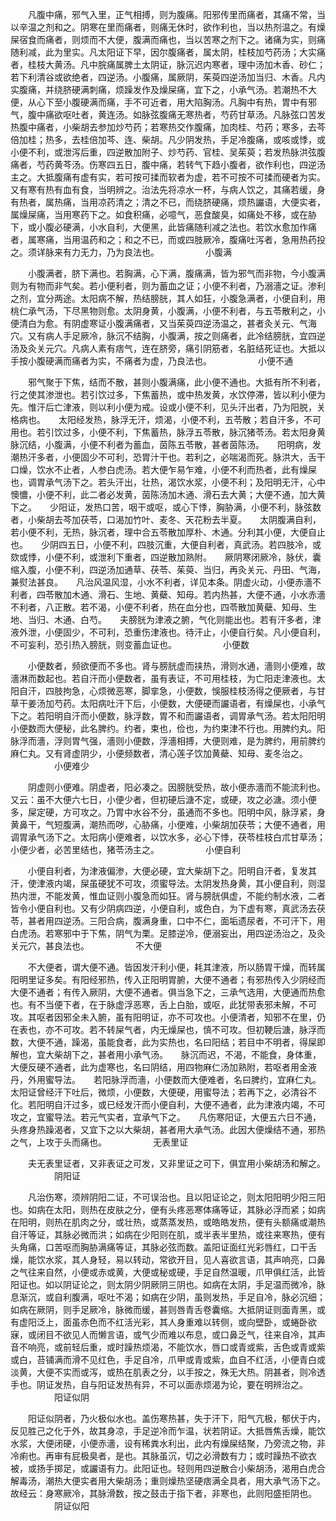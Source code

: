 <!-- { "loadSidebar": true } -->
　　凡腹中痛，邪气入里，正气相搏，则为腹痛。阳邪传里而痛者，其痛不常，当以辛温之剂和之。阴寒在里而痛者，则痛无休时，欲作利也，当以热剂温之。有燥屎宿食而痛者，则烦而不大便，腹满而痛也，当以苦寒之剂下之。诸痛为实，则痛随利减，此为里实。凡太阳证下早，因尔腹痛者，属太阴，桂枝加芍药汤；大实痛者，桂枝大黄汤。凡中脘痛属脾土太阴证，脉沉迟内寒者，理中汤加木香、砂仁；若下利清谷或欲绝者，四逆汤。小腹痛，属厥阴，茱萸四逆汤加当归、木香。凡内实腹痛，并绕脐硬满刺痛，烦躁发作及燥屎痛，宜下之，小承气汤。若潮热不大便，从心下至小腹硬满而痛，手不可近者，用大陷胸汤。凡胸中有热，胃中有邪气，腹中痛欲呕吐者，黄连汤。如脉弦腹痛无寒热者，芍药甘草汤。凡脉弦口苦发热腹中痛者，小柴胡去参加炒芍药；若寒热交作腹痛，加肉桂、芍药；寒多，去芩倍加桂；热多，去桂倍加芩、连、柴胡。凡少阴发热，手足冷腹痛，或咳或悸，或小便不利，或泄泻后重，四逆散加附子、炒芍药、官桂、吴茱萸；若发热脉洪弦腹痛者，芍药黄芩汤。伤寒四五日，腹中痛，若转气下趋小腹者，欲作利也，四逆汤主之。大抵腹痛有虚有实，若可按可揉而软者为虚，若不可按不可揉而硬者为实。又有寒有热有血有食，当明辨之。治法先将凉水一杯，与病人饮之，其痛若缓，身有热者，属热痛，当用凉药清之；清之不已，而绕脐硬痛，烦热讝语，大便实者，属燥屎痛，当用寒药下之。如食积痛，必噫气，恶食酸臭，如痛处不移，或在胁下，或小腹必硬满，小水自利，大便黑，此皆痛随利减之法也。若饮水愈加作痛者，属寒痛，当用温药和之；和之不已，而或四肢厥冷，腹痛吐泻者，急用热药投之。须详脉来有力无力，乃为良法也。
　　　　　小腹满

　　小腹满者，脐下满也。若胸满，心下满，腹痛满，皆为邪气而非物，今小腹满则为有物而非气矣。若小便利者，则为蓄血之证；小便不利者，乃溺濇之证。渗利之剂，宜分两途。太阳病不解，热结膀胱，其人如狂，小腹急满者，小便自利，用桃仁承气汤，下尽黑物则愈。太阴身黄，小腹满，小便不利者，与五苓散利之，小便清白为愈。有阴虚寒证小腹满痛者，又当茱萸四逆汤温之，甚者灸关元、气海穴。又有病人手足厥冷，脉沉不结胸，小腹满，按之则痛者，此冷结膀胱，宜四逆汤及灸关元穴。凡病人素有痞气，连在脐旁，痛引阴筋者，名脏结死证也。大抵以手按小腹硬满而痛者为实，不痛者为虚，乃良法也。
　　　　　小便不通

　　邪气聚于下焦，结而不散，甚则小腹满痛，此小便不通也。大抵有所不利者，行之使其渗泄也。若引饮过多，下焦蓄热，或中热发黄，水饮停滞，皆以利小便为先。惟汗后亡津液，则以利小便为戒。设或小便不利，见头汗出者，乃为阳脱，关格病也。　　太阳经发热，脉浮无汗，烦渴，小便不利，五苓散；若自汗多，不可用也。若引饮过多，小便不利，下焦蓄热，脉浮五苓散，脉沉猪苓汤。若太阳身黄脉沉结，小腹满，小便不利者为蓄血，茵陈五苓散，甚者茵陈汤。　　阳明病，发潮热汗多者，小便固少不可利，恐胃汁干也。若利之，必喘渴而死。脉洪大，舌干口燥，饮水不止者，人参白虎汤。若大便乍易乍难，小便不利而热者，此有燥屎也，调胃承气汤下之。若头汗出，壮热，渴饮水浆，小便不利；及阳明无汗，心中懊憹，小便不利，此二者必发黄，茵陈汤加木通、滑石去大黄；大便不通，加大黄下之。　　少阳证，发热口苦，咽干或呕，或心下悸，胸胁满，小便不利，脉弦数者，小柴胡去芩加茯苓，口渴加竹叶、麦冬、天花粉去半夏。　　太阴腹满自利，若小便不利，无热，脉沉者，理中合五苓散加厚朴、木通。分利其小便，大便自止也。　　少阴四五日，小便不利，四肢沉重，大便自利者，真武汤。若四肢冷，或欬或悸，小便不利，或泄利下重者，四逆散加熟附。　　厥阴寒闭厥冷，脉伏，囊缩入腹，小便不利，四逆汤加通草、茯苓、茱萸、当归，再灸关元、丹田、气海，兼熨法甚良。　　凡治风温风湿，小水不利者，详见本条。阴虚火动，小便赤濇不利者，四苓散加木通、滑石、生地、黄蘗、知母。若内热甚，大便不通，小水赤濇不利者，八正散。若不渴，小便不利者，热在血分也，四苓散加黄蘗、知母、生地、当归、木通、白芍。　　夫膀胱为津液之腑，气化则能出也。若有汗多者，津液外泄，小便固少，不可利，恐重伤津液也。待汗止，小便自行矣。凡小便自利，不可妄利，恐引热入膀胱，则变蓄血证也。
　　　　　小便数

　　小便数者，频欲便而不多也。肾与膀胱虚而挟热，滑则水通，濇则小便难，故濇淋而数起也。若自汗而小便数者，虽有表证，不可用桂枝，为亡阳走津液也。太阳自汗，四肢拘急，心烦微恶寒，脚挛急，小便数，悞服桂枝汤得之便厥者，与甘草干姜汤加芍药。太阳病吐汗下后，小便数，大便硬而讝语者，有燥屎也，小承气下之。若阳明自汗而小便数，脉浮数，胃不和而讝语者，调胃承气汤。若太阳阳明小便数而大便秘，此名脾约。约者，束也，俭也，为约束津不行也。用脾约丸。阳脉浮而濇，浮则胃气强，濇则小便数，浮濇相搏，大便则难，是为脾约，用前脾约麻仁丸。又有肾虚阴少，小便频数者，清心莲子饮加黄蘗、知母、麦冬治之。
　　　　　小便难少

　　阴虚则小便难。阴虚者，阳必凑之。因膀胱受热，故小便赤濇而不能流利也。又云：虽不大便六七日，小便少者，但初硬后溏不定，或硬，攻之必溏。须小便多，屎定硬，方可攻之。乃胃中水谷不分，虽通而不多也。阳明中风，脉浮紧，身黄鼻干，气短腹满，潮热而哕，心胁痛，小便难，小柴胡加茯苓；大便不通者，用调胃承气汤下之。太阳病小便难者，以饮水多，必心下悸，茯苓桂枝白朮甘草汤；小便少者，必苦里结也，猪苓汤主之。
　　　　　小便自利

　　小便自利者，为津液偏渗，大便必硬，宜大柴胡下之。阳明自汗者，复发其汗，使津液内竭，屎虽硬犹不可攻，须蜜导法。太阴发热身黄，其小便自利，则湿热内泄，不能发黄，惟血证则小腹急而如狂。肾与膀胱俱虚，不能约制水液，二者皆令小便自利也。又有少阴病四逆，小便自利，或色白，为下虚有寒，真武汤去茯苓，甚者用四逆汤。三阳合病，腹满身重，口中不仁，面垢遗尿者，不可汗下，用白虎汤。若寒邪中于下焦，阴气为栗。足膝逆冷，便溺妄出，用四逆汤治之，及灸关元穴，甚良法也。
　　　　　不大便

　　不大便者，谓大便不通。皆因发汗利小便，耗其津液，所以肠胃干燥，而转属阳明里证多矣。有阳经邪热，传入正阳明胃腑，大便不通者；有邪热传入少阴经而大便不通者；有传入厥阴，大便不通者。俱当急下之，三承气选用，大便通而热愈也。有不当便下者，在于脉虚浮恶寒，舌上白胎，或呕，此犹带表邪未解，不可攻。其呕者因邪全未入腑，虽有阳明证，亦不可攻也。小便清者，知邪不在里，仍在表也，亦不可攻。若不转屎气者，内无燥屎也，慎不可攻。但初鞕后溏，脉浮而数，大便不通，躁渴，虽能食者，此为实热也，名曰阳结；若目中不明者，得屎即解也，宜大柴胡下之，甚者用小承气汤。　　脉沉而迟，不渴，不能食，身体重，大便反硬不通者，此为虚寒也，名曰阴结，用四物麻仁汤加熟附，若呕者用金液丹，外用蜜导法。　　若阳脉浮而濇，小便数而大便难者，名曰脾约，宜麻仁丸。　　太阳证曾经汗下吐后，微烦，小便数，大便硬，用蜜导法；若再下之，必清谷不化。若阳明自汗过多，或已经发汗而小便自利，大便不通者，此为津液内竭，不可攻之，宜蜜导法。若元气实者，宜承气下之。　　凡伤寒阳证，大便五六日不通，头疼身热躁渴者，又宜下之以大柴胡，甚者用大承气汤。此因大便燥结不通，邪热之气，上攻于头而痛也。
　　　　　无表里证

　　夫无表里证者，又非表证之可发，又非里证之可下，俱宜用小柴胡汤和解之。
　　　　　阴阳证

　　凡治伤寒，须辨阴阳二证，不可误治也。且以阳证论之，则太阳阳明少阳三阳也。如病在太阳，则热在皮肤之分，便有头疼恶寒体痛等证，其脉必浮而紧；如病在阳明，则热在肌肉之分，或壮热，或蒸蒸发热，或皓皓发热，便有头额痛或潮热自汗等证，其脉必微而洪；如病在少阳则在肌，或半表半里热，或往来寒热，便有头角痛，口苦呕而胸胁满痛等证，其脉必弦而数。盖阳证面红光彩唇红，口干舌燥，能饮水浆，其人身轻，易以转动，常欲开目，见人喜欲言语，其声响亮，口鼻之气往来自然，小便或赤或黄，大便或秘或硬，手足自然温暖，爪甲俱红活，此皆阳证也。如以阴证论之，则太阴少阴厥阴三阴也。如病在太阴，手足温而微冷，脉息渐沉，或自利腹满，呕吐不渴；如病在少阴，虽则发热，手足自冷，脉必沉细；如病在厥阴，则手足厥冷，脉微而缓，甚则唇青舌卷囊缩。大抵阴证则面青黑，或有虚阳泛上，面虽赤色而不红活光彩，其人身重难以转侧，或向壁卧，或蜷卧欲寐，或闭目不欲见人而懒言语，或气少而难以布息，或口鼻乏气，往来自冷，其声音不响亮，或前轻后重，或时躁热烦渴，不能饮水，唇口或青或紫，舌色或青或紫或白，苔铺满而滑不见红色，手足自冷，爪甲或青或紫，血自不红活，小便青白或淡黄，大便不实而或泻，或热在肌表之分，以手按之，殊无大热。阴甚者，则冷透手也。阴证发热，自与阳证发热有异，不可以面赤烦渴为论，要在明辨治之。
　　　　　阳证似阴

　　阳证似阴者，乃火极似水也。盖伤寒热甚，失于汗下，阳气亢极，郁伏于内，反见胜己之化于外，故其身凉，手足逆冷而乍温，状若阴证。大抵唇焦舌燥，能饮水浆，大便闭硬，小便赤濇，设有稀粪水利出，此内有燥屎结聚，乃旁流之物，非冷痢也。再审有屁极臭者，是也。其脉虽沉，切之必滑数有力；或时躁热不欲衣被，或扬手掷足，或讝语有力。此阳证也。轻则用四逆散合小柴胡汤，渴用白虎合解毒汤，潮热大便实者用大柴胡汤；重则燥热坚硬痞满全具者，用大承气汤下之。故经云：身寒厥冷，其脉滑数，按之鼓击于指下者，非寒也，此则阳盛拒阴也。
　　　　　阴证似阳

